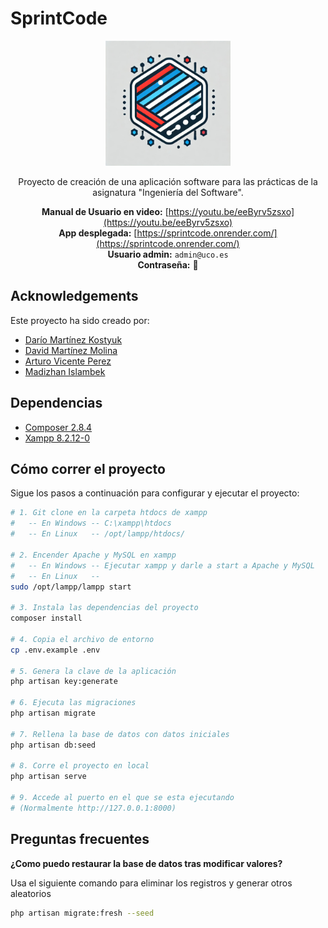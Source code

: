 # SprintCode

<div align="center">
    <img width="200" src="/docs/images/sprintcode.jpeg" alt="SprintCode-Logo">
</div>

<div align="center">

Proyecto de creación de una aplicación software para las prácticas de la asignatura "Ingeniería del Software".

**Manual de Usuario en video:** [https://youtu.be/eeByrv5zsxo](https://youtu.be/eeByrv5zsxo)  
**App desplegada:** [https://sprintcode.onrender.com/](https://sprintcode.onrender.com/)  
**Usuario admin:** `admin@uco.es`  
**Contraseña:** 🔢

</div>

## Acknowledgements

Este proyecto ha sido creado por:

-   [Darío Martínez Kostyuk](https://github.com/000Volk000)
-   [David Martínez Molina](https://github.com/darkghost078)
-   [Arturo Vicente Perez](https://github.com/ARVIPE/)
-   [Madizhan Islambek](https://github.com/zhanymsoulz)

## Dependencias

-   [Composer 2.8.4](https://getcomposer.org/)
-   [Xampp 8.2.12-0](https://www.apachefriends.org/es/index.html)

## Cómo correr el proyecto

Sigue los pasos a continuación para configurar y ejecutar el proyecto:

```bash
# 1. Git clone en la carpeta htdocs de xampp
#   -- En Windows -- C:\xampp\htdocs
#   -- En Linux   -- /opt/lampp/htdocs/

# 2. Encender Apache y MySQL en xampp
#   -- En Windows -- Ejecutar xampp y darle a start a Apache y MySQL
#   -- En Linux   --
sudo /opt/lampp/lampp start

# 3. Instala las dependencias del proyecto
composer install

# 4. Copia el archivo de entorno
cp .env.example .env

# 5. Genera la clave de la aplicación
php artisan key:generate

# 6. Ejecuta las migraciones
php artisan migrate

# 7. Rellena la base de datos con datos iniciales
php artisan db:seed

# 8. Corre el proyecto en local
php artisan serve

# 9. Accede al puerto en el que se esta ejecutando
# (Normalmente http://127.0.0.1:8000)

```

## Preguntas frecuentes

**¿Como puedo restaurar la base de datos tras modificar valores?**

Usa el siguiente comando para eliminar los registros y generar otros aleatorios

```bash
php artisan migrate:fresh --seed
```

